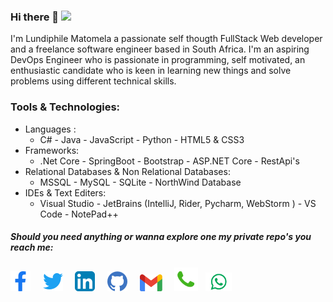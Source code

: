 ### Hi there 👋 ![](https://visitor-badge.glitch.me/badge?page_id=khethokuhle01.khethokuhle01)
I'm Lundiphile Matomela a passionate self thougth FullStack Web developer and a freelance software engineer based in South Africa.
I'm an aspiring DevOps Engineer who is passionate in programming, self motivated, an enthusiastic candidate who is keen in learning new things and solve problems using different technical skills.

### Tools & Technologies:
- Languages :
  - C# - Java - JavaScript - Python - HTML5 & CSS3
- Frameworks:
  - .Net Core - SpringBoot - Bootstrap - ASP.NET Core - RestApi's
- Relational Databases & Non Relational Databases:
  - MSSQL - MySQL - SQLite - NorthWind Database
- IDEs & Text Editers:
  - Visual Studio - JetBrains (IntelliJ, Rider, Pycharm, WebStorm ) - VS Code - NotePad++

##### Should you need anything or wanna explore one my private repo's you reach me:

[1]: https://www.facebook.com/profile.php?id=100004553656782
[2]: https://www.twitter.com/Lundie_Matomela
[3]: https://www.linkedin.com/in/lundiphile-matomela-67552a1a3
[4]: https://www.github.com/khethokuhle01

[![facebook](https://github.com/Khethokuhle01/khethokuhle01/blob/icons/facebook.png (Facebook))][1] &nbsp; &nbsp;
[![github](https://github.com/Khethokuhle01/khethokuhle01/blob/icons/twitter.png (Twitter))][2]  &nbsp; &nbsp;
[![twitter](https://github.com/Khethokuhle01/khethokuhle01/blob/icons/linkedin.png (LinkeIn))][3]  &nbsp; &nbsp;
[![linkedin](https://github.com/Khethokuhle01/khethokuhle01/blob/icons/github.png (GitHub))][4]  &nbsp; &nbsp;
<a href="mailto:lundiphile@gmail.com"><img alt="email" width="36px" src="https://github.com/Khethokuhle01/khethokuhle01/blob/icons/email.png" /></a>  &nbsp; &nbsp;
<a href="https://tel:+27730974872" ><img alt="Call" width="38px"  src="https://github.com/Khethokuhle01/khethokuhle01/blob/icons/phone.png" /></a>  &nbsp;
<a href="https://wa.me/2770974872"><img alt="whatsapp" width="42px" src="https://github.com/Khethokuhle01/khethokuhle01/blob/icons/whatsapp.png" /></a> 



<!--
**Khethokuhle01/khethokuhle01** is a ✨ _special_ ✨ repository because its `README.md` (this file) appears on your GitHub profile.

Here are some ideas to get you started:

- 🔭 I’m currently working on ...
- 🌱 I’m currently learning ...
- 👯 I’m looking to collaborate on ...
- 🤔 I’m looking for help with ...
- 💬 Ask me about ...
- 📫 How to reach me: ...
- 😄 Pronouns: ...
- ⚡ Fun fact: ...
-->
